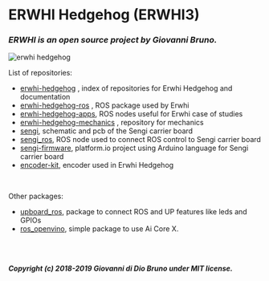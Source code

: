 # ERWHI Hedgehog (ERWHI3)
### *ERWHI is an open source project by Giovanni Bruno.*
![erwhi hedgehog](https://user-images.githubusercontent.com/9216366/57075439-1e1d6980-6ce7-11e9-84d5-a9d73a3408ec.jpg)

List of repositories:
- [erwhi-hedgehog](https://github.com/gbr1/erwhi-hedgehog) , index of repositories for Erwhi Hedgehog and documentation
- [erwhi-hedgehog-ros](https://github.com/gbr1/erwhi-hedgehog-ros) , ROS package used by Erwhi
- [erwhi-hedgehog-apps](https://github.com/gbr1/erwhi-hedgehog-apps), ROS nodes useful for Erwhi case of studies
- [erwhi-hedgehog-mechanics](https://github.com/gbr1/erwhi-hedgehog-mechanics) , repository for mechanics
- [sengi](https://github.com/gbr1/sengi), schematic and pcb of the Sengi carrier board
- [sengi_ros](https://github.com/gbr1/sengi_ros), ROS node used to connect ROS control to Sengi carrier board
- [sengi-firmware](https://github.com/gbr1/sengi-firmware), platform.io project using Arduino language for Sengi carrier board
- [encoder-kit](https://github.com/gbr1/encoder-kit), encoder used in Erwhi Hedgehog
<br>

Other packages:
- [upboard_ros](https://github.com/gbr1/upboard_ros), package to connect ROS and UP features like leds and GPIOs
- [ros_openvino](https://github.com/gbr1/ros_openvino), simple package to use Ai Core X.

<br>
<br>

***Copyright (c) 2018-2019 Giovanni di Dio Bruno under MIT license.***
